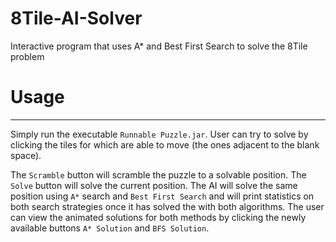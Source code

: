 # 8Tile-AI-Solver
Interactive program that uses A* and Best First Search to solve the 8Tile problem


# Usage
-----

Simply run the executable `Runnable Puzzle.jar`. User can try to solve by clicking the tiles for which are able to move (the ones adjacent to the blank space). 

The `Scramble` button will scramble the puzzle to a solvable position. The `Solve` button will solve the current position. The AI will solve the same position using `A*` search and `Best First Search` and will print statistics on both search strategies once it has solved the with both algorithms. The user can view the animated solutions for both methods by clicking the newly available buttons `A* Solution` and `BFS Solution`.
